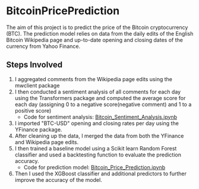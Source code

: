 # BitcoinPricePrediction
The aim of this project is to predict the price of the Bitcoin cryptocurrency (BTC). The prediction model relies on data from the daily edits of the English Bitcoin Wikipedia page and up-to-date opening and closing dates of the currency from Yahoo Finance.

## Steps Involved
1. I aggregated comments from the Wikipedia page edits using the mwclient package
2. I then conducted a sentiment analysis of all comments for each day using the Transformers package and computed the average score for each day (assigning 0 to a negative score(negative comment) and 1 to a positive score)
   - Code for sentiment analysis: [Bitcoin_Sentiment_Analysis.ipynb](https://github.com/jamesodukoya/BitcoinPricePrediction/blob/main/Bitcoin_Sentiment_Analysis.ipynb)
3. I imported "BTC-USD" opening and closing rates per day using the YFinance package.
4. After cleaning up the data, I merged the data from both the YFinance and Wikipedia page edits.
5. I then trained a baseline model using a Scikit learn Random Forest classifier and used a backtesting function to evaluate the prediction accuracy.
   - Code for prediction model: [Bitcoin_Price_Prediction.ipynb](https://github.com/jamesodukoya/BitcoinPricePrediction/blob/main/Bitcoin_Price_Prediction.ipynb)
7. Then I used the XGBoost classifier and additional predictors to further improve the accuracy of the model.
